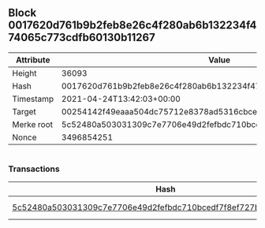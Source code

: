 ## Block 0017620d761b9b2feb8e26c4f280ab6b132234f474065c773cdfb60130b11267

Attribute | Value
--- | ---
Height | 36093
Hash | 0017620d761b9b2feb8e26c4f280ab6b132234f474065c773cdfb60130b11267
Timestamp | 2021-04-24T13:42:03+00:00
Target | 00254142f49eaaa504dc75712e8378ad5316cbcead634704b3734b6271167cc4
Merke root | 5c52480a503031309c7e7706e49d2fefbdc710bcedf7f8ef727b0d1e5c455dd3
Nonce | 3496854251

```

```

### Transactions

Hash | Amount
--- | ---
[5c52480a503031309c7e7706e49d2fefbdc710bcedf7f8ef727b0d1e5c455dd3](5c52480a503031309c7e7706e49d2fefbdc710bcedf7f8ef727b0d1e5c455dd3.md) | 10.00000000 SKEPTI 
